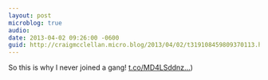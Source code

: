 ```yaml
---
layout: post
microblog: true
audio: 
date: 2013-04-02 09:26:00 -0600
guid: http://craigmcclellan.micro.blog/2013/04/02/t319108459809370113.html
---
```

So this is why I never joined a gang! [t.co/MD4LSddnz...](http://t.co/MD4LSddnzQ))

